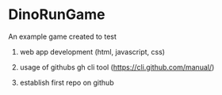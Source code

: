 # DinoRunGame
An example game created to test 

1) web app development (html, javascript, css)

2) usage of githubs gh cli tool (https://cli.github.com/manual/)

3) establish first repo on github
